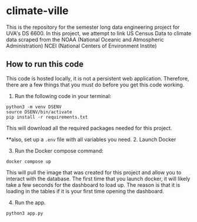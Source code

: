 # climate-ville

This is the repository for the semester long data engineering project for UVA's DS 6600. In this project, we attempt to link US Census Data to climate data scraped from the NOAA (National Oceanic and Atmospheric Administration) NCEI (National Centers of Environment Instite)

## How to run this code

This code is hosted locally, it is not a persistent web application. Therefore, there are a few things that you must do before you get this code working. 

1. Run the following code in your terminal:

```
python3 -m venv DSENV
source DSENV/bin/activate
pip install -r requirements.txt
```

This will download all the required packages needed for this project.

**also, set up a `.env` file with all variables you need.
2. Launch Docker

3. Run the Docker compose command:

```
docker compose up
```

This will pull the image that was created for this project and allow you to interact with the database. The first time that you launch docker, it will likely take a few seconds for the dashboard to load up. The reason is that it is loading in the tables if it is your first time opening the dashboard.

4. Run the app. 

```
python3 app.py
```

